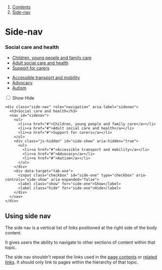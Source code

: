 1.  [Contents](/docs/core/contents)
2.  [Side-nav](#)

# Side-nav

<div class="side-nav" role="navigation" aria-label="sidenav">
  <h3>Social care and health</h3>
  <nav id="sidenav">
    <ul>
      <li><a href="#">Children, young people and family care</a></li>
      <li><a href="#">Adult social care and health</a></li>
      <li><a href="#">Support for carers</a></li>
    </ul>
    <div class="js-hidden" id="side-show" aria-hidden="true">
      <ul>
        <li><a href="#">Accessible transport and mobility</a></li>
        <li><a href="#">Advocacy</a></li>
        <li><a href="#">Autism</a></li>
      </ul>
    </div>
    <div data-target="tab-one">
      <input class="checkbox" id="side-one" type="checkbox" aria-controls="side-show" aria-expanded="false">
      <label class="show" for="side-one">Show</label>
      <label class="hide" for="side-one">Hide</label>
    </div>
  </nav>
</div>


    <div class="side-nav" role="navigation" aria-label="sidenav">
      <h3>Social care and health</h3>
      <nav id="sidenav">
        <ul>
          <li><a href="#">Children, young people and family care</a></li>
          <li><a href="#">Adult social care and health</a></li>
          <li><a href="#">Support for carers</a></li>
        </ul>
        <div class="js-hidden" id="side-show" aria-hidden="true">
          <ul>
            <li><a href="#">Accessible transport and mobility</a></li>
            <li><a href="#">Advocacy</a></li>
            <li><a href="#">Autism</a></li>
          </ul>
        </div>
        <div data-target="tab-one">
          <input class="checkbox" id="side-one" type="checkbox" aria-controls="side-show" aria-expanded="false">
          <label class="show" for="side-one">Show</label>
          <label class="hide" for="side-one">Hide</label>
        </div>
      </nav>
    </div>


## Using side nav

The side nav is a vertical list of links positioned at the right side of the body content.

It gives users the ability to navigate to other sections of content within that topic.

The side nav shouldn't repeat the links used in the <a href="">page contents</a> or <a href="">related links</a>. It should only link to pages within the hierarchy of that topic.
